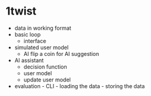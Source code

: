 # 1twist



- data in working format
- basic loop
    - interface
- simulated user model
    - AI flip a coin for AI suggestion
- AI assistant
    - decision function
    - user model
    - update user model
- evaluation
      - CLI
      - loading the data
      - storing the data



